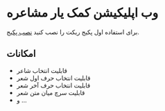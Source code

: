 # وب اپلیکیشن کمک یار مشاعره

برای استفاده اول پکیج ریکت را نصب کنید [نصب پکیج](https://github.com/facebook/create-react-app).

## امکانات
- قابلیت انتخاب شاعر 
- قابلیت انتخاب حرف اول شعر
- قابلیت انتخاب حرف آخر شعر
- قابلیت سرچ میان متن شعر
- و ... 
